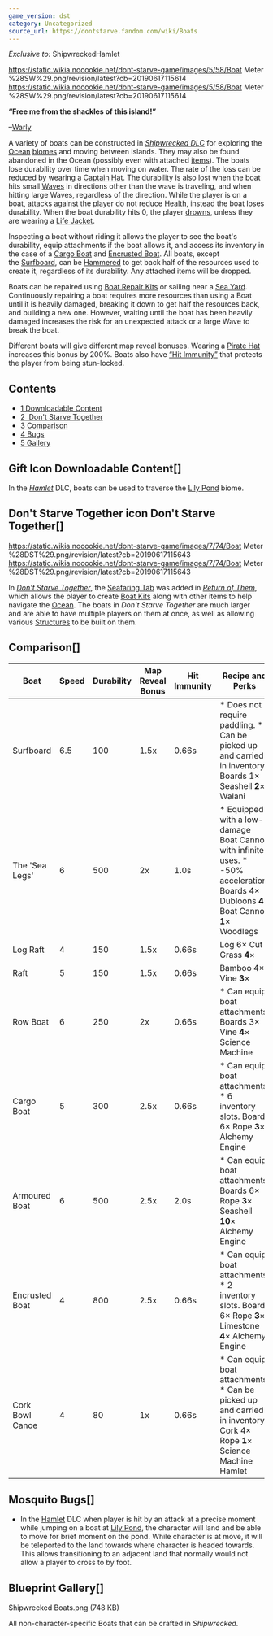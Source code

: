 ```yaml
---
game_version: dst
category: Uncategorized
source_url: https://dontstarve.fandom.com/wiki/Boats
---
```


*Exclusive to:* ShipwreckedHamlet

 https://static.wikia.nocookie.net/dont-starve-game/images/5/58/Boat Meter %28SW%29.png/revision/latest?cb=20190617115614 https://static.wikia.nocookie.net/dont-starve-game/images/5/58/Boat Meter %28SW%29.png/revision/latest?cb=20190617115614 



 

**“**Free me from the shackles of this island!**”**

–[Warly](/wiki/Warly "Warly")

A variety of boats can be constructed in *[Shipwrecked DLC](/wiki/Don%27t_Starve:_Shipwrecked "Don't Starve: Shipwrecked")* for exploring the [Ocean](/wiki/Ocean "Ocean") [biomes](/wiki/Biome "Biome") and moving between islands. They may also be found abandoned in the Ocean (possibly even with attached [items](/wiki/Item "Item")). The boats lose durability over time when moving on water. The rate of the loss can be reduced by wearing a [Captain Hat](/wiki/Captain_Hat "Captain Hat"). The durability is also lost when the boat hits small [Waves](/wiki/Waves "Waves") in directions other than the wave is traveling, and when hitting large Waves, regardless of the direction. While the player is on a boat, attacks against the player do not reduce [Health](/wiki/Health "Health"), instead the boat loses durability. When the boat durability hits 0, the player [drowns](/wiki/Death "Death"), unless they are wearing a [Life Jacket](/wiki/Life_Jacket "Life Jacket").

Inspecting a boat without riding it allows the player to see the boat's durability, equip attachments if the boat allows it, and access its inventory in the case of a [Cargo Boat](/wiki/Cargo_Boat "Cargo Boat") and [Encrusted Boat](/wiki/Encrusted_Boat "Encrusted Boat"). All boats, except the [Surfboard](/wiki/Surfboard "Surfboard"), can be [Hammered](/wiki/Hammer "Hammer") to get back half of the resources used to create it, regardless of its durability. Any attached items will be dropped.

Boats can be repaired using [Boat Repair Kits](/wiki/Boat_Repair_Kit "Boat Repair Kit") or sailing near a [Sea Yard](/wiki/Sea_Yard "Sea Yard"). Continuously repairing a boat requires more resources than using a Boat until it is heavily damaged, breaking it down to get half the resources back, and building a new one. However, waiting until the boat has been heavily damaged increases the risk for an unexpected attack or a large Wave to break the boat.

Different boats will give different map reveal bonuses. Wearing a [Pirate Hat](/wiki/Pirate_Hat "Pirate Hat") increases this bonus by 200%. Boats also have [“Hit Immunity”](https://store.steampowered.com/news/app/219740/view/2919977626398219425) that protects the player from being stun-locked.

## Contents

* [1 Downloadable Content](#Downloadable_Content)
* [2  Don't Starve Together](#_Don't_Starve_Together)
* [3 Comparison](#Comparison)
* [4 Bugs](#Bugs)
* [5 Gallery](#Gallery)

## Gift Icon Downloadable Content[]

In the *[Hamlet](/wiki/Don%27t_Starve:_Hamlet "Don't Starve: Hamlet")* DLC, boats can be used to traverse the [Lily Pond](/wiki/Lily_Pond "Lily Pond") biome.

## Don't Starve Together icon Don't Starve Together[]

 https://static.wikia.nocookie.net/dont-starve-game/images/7/74/Boat Meter %28DST%29.png/revision/latest?cb=20190617115643 https://static.wikia.nocookie.net/dont-starve-game/images/7/74/Boat Meter %28DST%29.png/revision/latest?cb=20190617115643 



 

In *[Don't Starve Together](/wiki/Don%27t_Starve_Together "Don't Starve Together")*, the [Seafaring Tab](/wiki/Seafaring_Tab "Seafaring Tab") was added in *[Return of Them](/wiki/Return_of_Them "Return of Them")*, which allows the player to create [Boat Kits](/wiki/Boat_Kit "Boat Kit") along with other items to help navigate the [Ocean](/wiki/Ocean "Ocean"). The boats in *Don't Starve Together* are much larger and are able to have multiple players on them at once, as well as allowing various [Structures](/wiki/Structures "Structures") to be built on them.

## Comparison[]

| Boat | Speed | Durability | Map Reveal Bonus | Hit Immunity | Recipe and Perks |
| --- | --- | --- | --- | --- | --- |
| Surfboard | 6.5 | 100 | 1.5x | 0.66s | * Does not require paddling. * Can be picked up and carried in inventory.   Boards 1×  Seashell **2**×  Walani |
| The 'Sea Legs' | 6 | 500 | 2x | 1.0s | * Equipped with a low-damage Boat Cannon with infinite uses. * -50% acceleration.   Boards 4×  Dubloons **4**×  Boat Cannon **1**×  Woodlegs |
| Log Raft | 4 | 150 | 1.5x | 0.66s | Log 6×  Cut Grass **4**× |
| Raft | 5 | 150 | 1.5x | 0.66s | Bamboo 4×  Vine **3**× |
| Row Boat | 6 | 250 | 2x | 0.66s | * Can equip boat attachments.   Boards 3×  Vine **4**×  Science Machine |
| Cargo Boat | 5 | 300 | 2.5x | 0.66s | * Can equip boat attachments. * 6 inventory slots.   Boards 6×  Rope **3**×  Alchemy Engine |
| Armoured Boat | 6 | 500 | 2.5x | 2.0s | * Can equip boat attachments.   Boards 6×  Rope **3**×  Seashell **10**×  Alchemy Engine |
| Encrusted Boat | 4 | 800 | 2.5x | 0.66s | * Can equip boat attachments. * 2 inventory slots.   Boards 6×  Rope **3**×  Limestone **4**×  Alchemy Engine |
| Cork Bowl Canoe | 4 | 80 | 1x | 0.66s | * Can equip boat attachments. * Can be picked up and carried in inventory.   Cork 4×  Rope **1**×  Science Machine  Hamlet |

## Mosquito Bugs[]

* In the [Hamlet](/wiki/Hamlet "Hamlet") DLC when player is hit by an attack at a precise moment while jumping on a boat at [Lily Pond](/wiki/Lily_Pond "Lily Pond"), the character will land and be able to move for brief moment on the pond. While character is at move, it will be teleported to the land towards where character is headed towards. This allows transitioning to an adjacent land that normally would not allow a player to cross to by foot.

## Blueprint Gallery[]

Shipwrecked Boats.png (748 KB)

All non-character-specific Boats that can be crafted in *Shipwrecked*.
